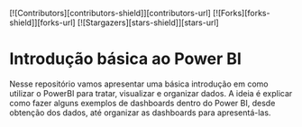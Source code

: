 [![Contributors][contributors-shield]][contributors-url]
[![Forks][forks-shield]][forks-url]
[![Stargazers][stars-shield]][stars-url]

# Introdução básica ao Power BI

Nesse repositório vamos apresentar uma básica introdução em como utilizar o PowerBI para tratar, visualizar e organizar dados. A ideia é explicar como fazer alguns exemplos de dashboards dentro do Power BI, desde obtenção dos dados, até organizar as dashboards para apresentá-las.
